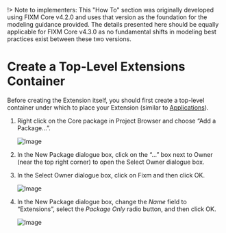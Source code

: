!> Note to implementers: This "How To" section was originally developed using FIXM Core v4.2.0 and uses that version as the foundation for the modeling guidance provided. The details presented here should be equally applicable for FIXM Core v4.3.0 as no fundamental shifts in modeling best practices exist between these two versions.

# Create a Top-Level Extensions Container

Before creating the Extension itself, you should first create a
top-level container under which to place your Extension (similar to
[Applications](/how-to-create-application/introduction)).

1. Right click on the Core package in Project Browser and choose “Add a
    Package…”.

    ![Image](.//media/image198.png)

2. In the New Package dialogue box, click on the “…” box next to Owner
    (near the top right corner) to open the Select Owner dialogue box.

3. In the Select Owner dialogue box, click on Fixm and then click OK.

    ![Image](.//media/image199.png)

4. In the New Package dialogue box, change the *Name* field to
    “Extensions”, select the *Package Only* radio button, and then click
    OK.

    ![Image](.//media/image200.png)
